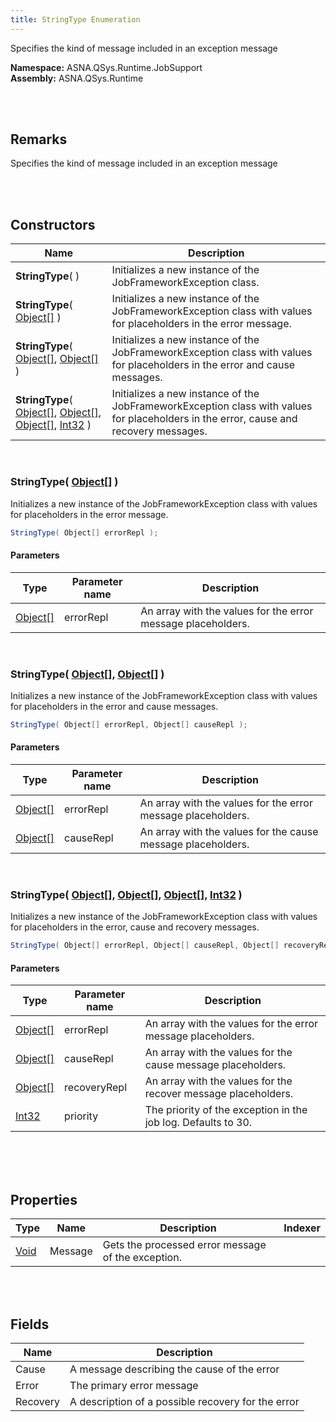 ```yaml
---
title: StringType Enumeration
---
```


Specifies the kind of message included in an exception message

**Namespace:** ASNA.QSys.Runtime.JobSupport <br/>
**Assembly:** ASNA.QSys.Runtime

<br>
<br>

## Remarks

Specifies the kind of message included in an exception message

[//]: # ($$TODO: Complete the Remarks section.)

<br>
<br>

## Constructors

| Name |  Description 
| --- | --- 
| **StringType**(  ) | Initializes a new instance of the JobFrameworkException class.
| **StringType**( [Object[]](https://docs.microsoft.com/en-us/dotnet/api/system.object) ) | Initializes a new instance of the JobFrameworkException class with values for placeholders in the error message.
| **StringType**( [Object[]](https://docs.microsoft.com/en-us/dotnet/api/system.object), [Object[]](https://docs.microsoft.com/en-us/dotnet/api/system.object) ) | Initializes a new instance of the JobFrameworkException class with values for placeholders in the error and cause messages.
| **StringType**( [Object[]](https://docs.microsoft.com/en-us/dotnet/api/system.object), [Object[]](https://docs.microsoft.com/en-us/dotnet/api/system.object), [Object[]](https://docs.microsoft.com/en-us/dotnet/api/system.object), [Int32](https://docs.microsoft.com/en-us/dotnet/api/system.int32) ) | Initializes a new instance of the JobFrameworkException class with values for placeholders in the error, cause and recovery messages.

<br>

### StringType( [Object[]](https://docs.microsoft.com/en-us/dotnet/api/system.object) )

Initializes a new instance of the JobFrameworkException class with values for placeholders in the error message.

```cs
StringType( Object[] errorRepl );
```

#### Parameters

| Type | Parameter name | Description
| --- | --- | ---
| [Object[]](https://docs.microsoft.com/en-us/dotnet/api/system.object) | errorRepl | An array with the values for the error message placeholders. 

<br>

### StringType( [Object[]](https://docs.microsoft.com/en-us/dotnet/api/system.object), [Object[]](https://docs.microsoft.com/en-us/dotnet/api/system.object) )

Initializes a new instance of the JobFrameworkException class with values for placeholders in the error and cause messages.

```cs
StringType( Object[] errorRepl, Object[] causeRepl );
```

#### Parameters

| Type | Parameter name | Description
| --- | --- | ---
| [Object[]](https://docs.microsoft.com/en-us/dotnet/api/system.object) | errorRepl | An array with the values for the error message placeholders. 
| [Object[]](https://docs.microsoft.com/en-us/dotnet/api/system.object) | causeRepl | An array with the values for the cause message placeholders. 

<br>

### StringType( [Object[]](https://docs.microsoft.com/en-us/dotnet/api/system.object), [Object[]](https://docs.microsoft.com/en-us/dotnet/api/system.object), [Object[]](https://docs.microsoft.com/en-us/dotnet/api/system.object), [Int32](https://docs.microsoft.com/en-us/dotnet/api/system.int32) )

Initializes a new instance of the JobFrameworkException class with values for placeholders in the error, cause and recovery messages.

```cs
StringType( Object[] errorRepl, Object[] causeRepl, Object[] recoveryRepl, Int32 priority );
```

#### Parameters

| Type | Parameter name | Description
| --- | --- | ---
| [Object[]](https://docs.microsoft.com/en-us/dotnet/api/system.object) | errorRepl | An array with the values for the error message placeholders. 
| [Object[]](https://docs.microsoft.com/en-us/dotnet/api/system.object) | causeRepl | An array with the values for the cause message placeholders. 
| [Object[]](https://docs.microsoft.com/en-us/dotnet/api/system.object) | recoveryRepl | An array with the values for the recover message placeholders. 
| [Int32](https://docs.microsoft.com/en-us/dotnet/api/system.int32) | priority | The priority of the exception in the job log. Defaults to 30. 

<br>


<br>
<br>

## Properties

| Type | Name | Description | Indexer
| --- | --- | --- | --- 
| [Void](https://docs.microsoft.com/en-us/dotnet/api/system.void) | Message | Gets the processed error message of the exception. | 

<br>
<br>

## Fields

| Name | Description
| --- | --- 
| Cause | A message describing the cause of the error
| Error | The primary error message
| Recovery | A description of a possible recovery for the error

<br>
<br>

